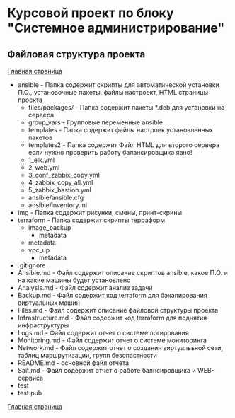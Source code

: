 # Курсовой проект по блоку "Системное администрирование"

 
## Файловая структура проекта
[Главная страница](https://github.com/ysatii/Course_project_on_the_block_System_Administration/blob/main/README.md)

* ansible - Папка содержит скрипты для автоматической установки П.О., установочные пакеты, файлы настроект, HTML страницы проекта  
  * files/packages/  - Папка содержит пакеты *.deb для установки на сервера
  * group_vars - Групповые переменные ansible
  * templates - Папка содержит файлы настроек установленных пакетов
  * templates2 - Папка содержит Файл HTML для второго сервера если нужно проверить работу балансировщика явно!
  * 1_elk.yml
  * 2_web.yml
  * 3_conf_zabbix_copy.yml
  * 4_zabbix_copy_all.yml
  * 5_zabbix_bastion.yml
  * ansible/ansible.cfg
  * ansible/inventory.ini
* img - Папка содержит рисунки, смены, принт-скрины
* terraform - Папка содержит скрипты терраформ
  * image_backup
    * metadata
  * metadata
  * vpc_up
    * metadata
* .gitignore
* Ansible.md - Файл содержит описание скриптов ansible, какое П.О. и на какие машины будет установлено
* Analysis.md - Файл содержит анализ задачи 
* Backup.md - Файл содержит код terraform для бэкапирования виртуальных машин
* Files.md - Файл содержит описание файловой структуры проекта
* Infrastructure.md - Файл содержит код terraform для поднятия инфраструктуры 
* Logs.md - Файл содержит отчет о системе логирования
* Monitoring.md - Файл содержит отчет о системе мониторинга
* Network.md - Файл содержит отчет о создания виртуалььной сети, таблиц маршрутизации, групп безопастности
* README.md - основной файл отчета
* Sait.md - Файл содержит отчет о работе балнсировщика и WEB-сервиса
* test
* test.pub

[Главная страница](https://github.com/ysatii/Course_project_on_the_block_System_Administration/blob/main/README.md)